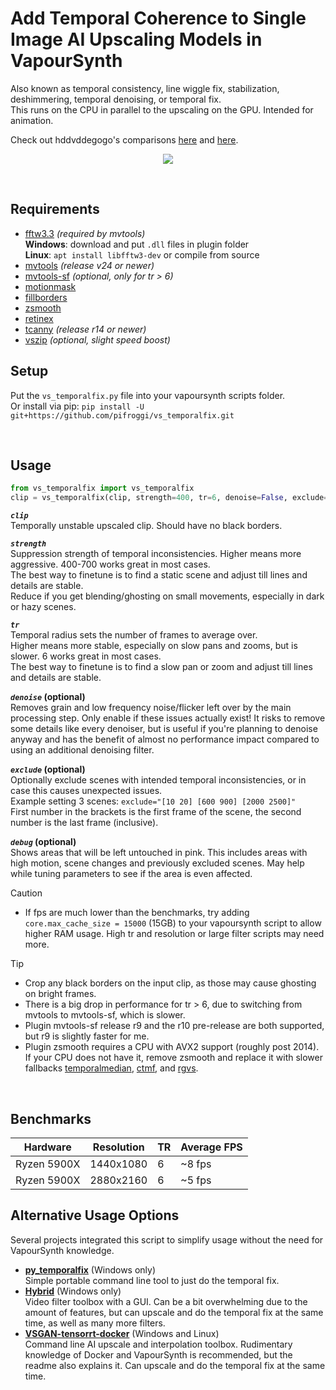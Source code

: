 

















# Add Temporal Coherence to Single Image AI Upscaling Models in VapourSynth
Also known as temporal consistency, line wiggle fix, stabilization, deshimmering, temporal denoising, or temporal fix.  
This runs on the CPU in parallel to the upscaling on the GPU. Intended for animation.

Check out hddvddegogo's comparisons [here](https://www.youtube.com/watch?v=BXc_Uddt2KA) and [here](https://www.youtube.com/watch?v=u6LHR9_m5rg).



<p align="center">
    <img src="README_img1.gif"/>
</p>

<br />

## Requirements
* [fftw3.3](http://www.fftw.org/download.html) *(required by mvtools)*  
    __Windows__: download and put `.dll` files in plugin folder  
    __Linux__: `apt install libfftw3-dev` or compile from source
* [mvtools](https://github.com/dubhater/vapoursynth-mvtools) *(release v24 or newer)*
* [mvtools-sf](https://github.com/IFeelBloated/vapoursynth-mvtools-sf) *(optional, only for tr > 6)*
* [motionmask](https://github.com/dubhater/vapoursynth-motionmask)
* [fillborders](https://github.com/dubhater/vapoursynth-fillborders)
* [zsmooth](https://github.com/adworacz/zsmooth)
* [retinex](https://github.com/HomeOfVapourSynthEvolution/VapourSynth-Retinex)
* [tcanny](https://github.com/HomeOfVapourSynthEvolution/VapourSynth-TCanny) *(release r14 or newer)*
* [vszip](https://github.com/dnjulek/vapoursynth-zip) *(optional, slight speed boost)*

## Setup
Put the `vs_temporalfix.py` file into your vapoursynth scripts folder.  
Or install via pip: `pip install -U git+https://github.com/pifroggi/vs_temporalfix.git`

<br />

## Usage

```python
from vs_temporalfix import vs_temporalfix
clip = vs_temporalfix(clip, strength=400, tr=6, denoise=False, exclude=None, debug=False)
```

__*`clip`*__  
Temporally unstable upscaled clip. Should have no black borders.

__*`strength`*__  
Suppression strength of temporal inconsistencies. Higher means more aggressive. 400-700 works great in most cases.  
The best way to finetune is to find a static scene and adjust till lines and details are stable.  
Reduce if you get blending/ghosting on small movements, especially in dark or hazy scenes.

__*`tr`*__  
Temporal radius sets the number of frames to average over.  
Higher means more stable, especially on slow pans and zooms, but is slower. 6 works great in most cases.  
The best way to finetune is to find a slow pan or zoom and adjust till lines and details are stable.

__*`denoise`* (optional)__  
Removes grain and low frequency noise/flicker left over by the main processing step. Only enable if these issues actually exist! It risks to remove some details like every denoiser, but is useful if you're planning to denoise anyway and has the benefit of almost no performance impact compared to using an additional denoising filter.

__*`exclude`* (optional)__  
Optionally exclude scenes with intended temporal inconsistencies, or in case this causes unexpected issues.  
Example setting 3 scenes: `exclude="[10 20] [600 900] [2000 2500]"`  
First number in the brackets is the first frame of the scene, the second number is the last frame (inclusive).

__*`debug`* (optional)__  
Shows areas that will be left untouched in pink. This includes areas with high motion, scene changes and previously excluded scenes. May help while tuning parameters to see if the area is even affected.

> [!CAUTION]
> * If fps are much lower than the benchmarks, try adding `core.max_cache_size = 15000` (15GB) to your vapoursynth script to allow higher RAM usage. High tr and resolution or large filter scripts may need more.

> [!TIP]
> * Crop any black borders on the input clip, as those may cause ghosting on bright frames.
> * There is a big drop in performance for tr > 6, due to switching from mvtools to mvtools-sf, which is slower.
> * Plugin mvtools-sf release r9 and the r10 pre-release are both supported, but r9 is slightly faster for me.
> * Plugin zsmooth requires a CPU with AVX2 support (roughly post 2014). If your CPU does not have it, remove zsmooth and replace it with slower fallbacks [temporalmedian](https://github.com/dubhater/vapoursynth-temporalmedian), [ctmf](https://github.com/HomeOfVapourSynthEvolution/VapourSynth-CTMF), and [rgvs](https://github.com/vapoursynth/vs-removegrain).

<br />

## Benchmarks

| Hardware    | Resolution | TR | Average FPS
| ----------- | ---------- | -- | -----------
| Ryzen 5900X | 1440x1080  | 6  | ~8 fps
| Ryzen 5900X | 2880x2160  | 6  | ~5 fps

## Alternative Usage Options
Several projects integrated this script to simplify usage without the need for VapourSynth knowledge.
* __[py_temporalfix](https://github.com/JepEtau/py_temporalfix)__ (Windows only)  
  Simple portable command line tool to just do the temporal fix.
* __[Hybrid](https://www.selur.de/)__ (Windows only)  
  Video filter toolbox with a GUI. Can be a bit overwhelming due to the amount of features, but can upscale and do the temporal fix at the same time, as well as many more filters.
* __[VSGAN-tensorrt-docker](https://github.com/styler00dollar/VSGAN-tensorrt-docker)__ (Windows and Linux)  
  Command line AI upscale and interpolation toolbox. Rudimentary knowledge of Docker and VapourSynth is recommended, but the readme also explains it. Can upscale and do the temporal fix at the same time.
